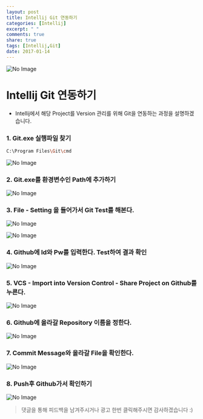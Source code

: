 ```yaml
---
layout: post
title: Intellij Git 연동하기
categories: [Intellij]
excerpt: " "
comments: true
share: true
tags: [Intellij,Git]
date: 2017-01-14
---
```

![No Image](/assets/logo/Intellij.png)

# **Intellij Git 연동하기**

- Intellij에서 해당 Project를 Version 관리를 위해 Git을 연동하는 과정을 설명하겠습니다.

### 1. Git.exe 실행파일 찾기

```bash
C:\Program Files\Git\cmd
```

![No Image](/assets/posts/20170114/1.PNG)

### 2. Git.exe를 환경변수인 Path에 추가하기

![No Image](/assets/posts/20170114/2.PNG)

### 3. File - Setting 을 들어가서 Git Test를 해본다.

![No Image](/assets/posts/20170114/3.PNG)

![No Image](/assets/posts/20170114/4.PNG)

### 4. Github에 Id와 Pw를 입력한다. Test하여 결과 확인

![No Image](/assets/posts/20170114/5.PNG)

### 5. VCS - Import into Version Control - Share Project on Github를 누른다.

![No Image](/assets/posts/20170114/6.PNG)

### 6. Github에 올라갈 Repository 이름을 정한다.

![No Image](/assets/posts/20170114/7.PNG)

### 7. Commit Message와 올라갈 File을 확인한다.

![No Image](/assets/posts/20170114/8.PNG)

### 8. Push후 Github가서 확인하기

![No Image](/assets/posts/20170114/9.PNG)

> 댓글을 통해 피드백을 남겨주시거나 광고 한번 클릭해주시면 감사하겠습니다 :)
